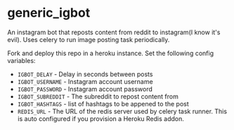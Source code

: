 # generic_igbot

An instagram bot that reposts content from reddit to instagram(I know it's evil). Uses celery to run image posting task periodically. 

Fork and deploy this repo in a heroku instance. Set the following config variables:

* `IGBOT_DELAY` - Delay in seconds between posts
* `IGBOT_USERNAME` - Instagram account username
* `IGBOT_PASSWORD` - Instagram account password
* `IGBOT_SUBREDDIT` - The subreddit to repost content from
* `IGBOT_HASHTAGS` - list of hashtags to be appened to the post
* `REDIS_URL` - The URL of the redis server used by celery task runner. This is auto configured if you provision a Heroku Redis addon.
